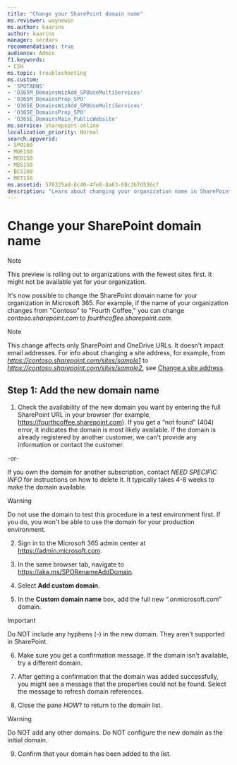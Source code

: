 ```yaml
---
title: "Change your SharePoint domain name"
ms.reviewer: waynewin
ms.author: kaarins
author: kaarins
manager: serdars
recommendations: true
audience: Admin
f1.keywords:
- CSH
ms.topic: troubleshooting
ms.custom:
- 'SPOTADNS'
- 'O365M_DomainsWizAdd_SPOUseMultiServices'
- 'O365M_DomainsProp_SPO'
- 'O365E_DomainsWizAdd_SPOUseMultiServices'
- 'O365E_DomainsProp_SPO'
- 'O365E_DomainsMain_PublicWebsite'
ms.service: sharepoint-online
localization_priority: Normal
search.appverid:
- SPO160
- MOE150
- MED150
- MBS150
- BCS160
- MET150
ms.assetid: 576325ad-8c40-4fe8-8a63-68c3b7d536cf
description: "Learn about changing your organization name in SharePoint URLs"
---
```


# Change your SharePoint domain name

> [!NOTE]
> This preview is rolling out to organizations with the fewest sites first. It might not be available yet for your organization.

It's now possible to change the SharePoint domain name for your organization in Microsoft 365. For example, if the name of your organization changes from "Contoso" to "Fourth Coffee," you can change  *contoso.sharepoint.com*  to  *fourthcoffee.sharepoint.com*.
  
> [!NOTE]
> This change affects only SharePoint and OneDrive URLs. It doesn't impact email addresses. For info about changing a site address, for example, from *https://contoso.sharepoint.com/sites/sample1* to  *https://contoso.sharepoint.com/sites/sample2*, see [Change a site address](change-site-address.md).

## Step 1: Add the new domain name

1. Check the availability of the new domain you want by entering the full SharePoint URL in your browser (for example, https://fourthcoffee.sharepoint.com). If you get a “not found” (404) error, it indicates the domain is most likely available. If the domain is already registered by another customer, we can't provide any information or contact the customer. 

-or-

If you own the domain for another subscription, contact *NEED SPECIFIC INFO* for instructions on how to delete it. It typically takes 4-8 weeks to make the domain available. 

> [!WARNING]
> Do not use the domain to test this procedure in a test environment first. If you do, you won't be able to use the domain for your production environment.

2. Sign in to the Microsoft 365 admin center at https://admin.microsoft.com.

3. In the same browser tab, navigate to https://aka.ms/SPORenameAddDomain.

4. Select **Add custom domain**.

5. In the **Custom domain name** box, add the full new “.onmicrosoft.com” domain.

> [!IMPORTANT]
> Do NOT include any hyphens (-) in the new domain. They aren't supported in SharePoint.
 
6. Make sure you get a confirmation message. If the domain isn't available, try a different domain. 
 
7. After getting a confirmation that the domain was added successfully, you might see a message that the properties could not be found. Select the message to refresh domain references.
 
8. Close the pane *HOW*? to return to the domain list.

> [!WARNING]
> Do NOT add any other domains. Do NOT configure the new domain as the initial domain.
 
9. Confirm that your domain has been added to the list. 




